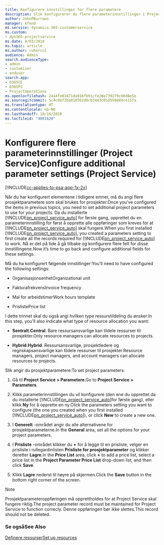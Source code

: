 ```yaml
---
title: Konfigurere innstillinger for flere parametere
description: Slik konfigurerer du flere parameterinnstillinger i Project Service
author: JohnPBurrows
manager: kfend
ms.service: dynamics-365-customerservice
ms.custom:
- dyn365-projectservice
ms.date: 8/03/2018
ms.topic: article
ms.author: ruhercul
audience: Admin
search.audienceType:
- admin
- customizer
- enduser
search.app:
- D365CE
- D365PS
- ProjectOperations
ms.openlocfilehash: 24a4fe83471da916fb91cfe20e739279c08d8e5e
ms.sourcegitcommit: 5c4c9bf3ba018562d6cb3443c01d550489c415fa
ms.translationtype: HT
ms.contentlocale: nb-NO
ms.lasthandoff: 10/16/2020
ms.locfileid: "4081620"
---
```

# <a name="configure-additional-parameter-settings-project-service"></a><span data-ttu-id="39972-103">Konfigurere flere parameterinnstillinger (Project Service)</span><span class="sxs-lookup"><span data-stu-id="39972-103">Configure additional parameter settings (Project Service)</span></span>

[!INCLUDE[cc-applies-to-psa-app-1x-2x](../includes/cc-applies-to-psa-app-1x-2x.md)]

<span data-ttu-id="39972-104">Når du har konfigurert elementene i tidligere emner, må du angi flere prosjektparametere som skal brukes for prosjekter.</span><span class="sxs-lookup"><span data-stu-id="39972-104">Once you’ve configured the items in previous topics, you need to set additional project parameters to use for your projects.</span></span> <span data-ttu-id="39972-105">Da du installerte [!INCLUDE[pn_project_service_auto](../includes/pn-project-service-auto.md)] for første gang, opprettet du en parameterinnstilling for først å opprette alle oppføringer som kreves for at [!INCLUDE[pn_project_service_auto](../includes/pn-project-service-auto.md)] skal fungere.</span><span class="sxs-lookup"><span data-stu-id="39972-105">When you first installed [!INCLUDE[pn_project_service_auto](../includes/pn-project-service-auto.md)], you created a parameters setting to first create all the records required for [!INCLUDE[pn_project_service_auto](../includes/pn-project-service-auto.md)] to work.</span></span> <span data-ttu-id="39972-106">Nå er det på tide å gå tilbake og konfigurere flere felt for disse innstillingene.</span><span class="sxs-lookup"><span data-stu-id="39972-106">Now it’s time to go back and configure additional fields for these settings.</span></span>  
  
 <span data-ttu-id="39972-107">Må du ha konfigurert følgende innstillinger:</span><span class="sxs-lookup"><span data-stu-id="39972-107">You’ll need to have configured the following settings:</span></span>  
  
-   <span data-ttu-id="39972-108">Organisasjonsenhet</span><span class="sxs-lookup"><span data-stu-id="39972-108">Organizational unit</span></span>  
  
-   <span data-ttu-id="39972-109">Fakturafrekvens</span><span class="sxs-lookup"><span data-stu-id="39972-109">Invoice frequency</span></span>  
  
-   <span data-ttu-id="39972-110">Mal for arbeidstimer</span><span class="sxs-lookup"><span data-stu-id="39972-110">Work hours template</span></span>  
  
-   <span data-ttu-id="39972-111">Prisliste</span><span class="sxs-lookup"><span data-stu-id="39972-111">Price list</span></span>  
 
<span data-ttu-id="39972-112">I dette trinnet skal du også angi hvilken type ressurstildeling du ønsker:</span><span class="sxs-lookup"><span data-stu-id="39972-112">In this step, you’ll also indicate what type of resource allocation you want:</span></span>  
  
- <span data-ttu-id="39972-113">**Sentralt**.</span><span class="sxs-lookup"><span data-stu-id="39972-113">**Central**.</span></span> <span data-ttu-id="39972-114">Bare ressursansvarlige kan tildele ressurser til prosjekter.</span><span class="sxs-lookup"><span data-stu-id="39972-114">Only resource managers can allocate resources to projects.</span></span>  
  
- <span data-ttu-id="39972-115">**Hybrid**.</span><span class="sxs-lookup"><span data-stu-id="39972-115">**Hybrid**.</span></span> <span data-ttu-id="39972-116">Ressursansvarlige, prosjektledere og regnskapsansvarlige kan tildele ressurser til prosjekter.</span><span class="sxs-lookup"><span data-stu-id="39972-116">Resource managers, project managers, and account managers can allocate resources to projects.</span></span>  
  
 
<span data-ttu-id="39972-117">Slik angir du prosjektparametere:</span><span class="sxs-lookup"><span data-stu-id="39972-117">To set project parameters:</span></span>  
  
1. <span data-ttu-id="39972-118">Gå til **Project Service > Parametere**.</span><span class="sxs-lookup"><span data-stu-id="39972-118">Go to **Project Service > Parameters**.</span></span>  
  
2. <span data-ttu-id="39972-119">Klikk parameterinnstillingen du vil konfigurere (den ene du opprettet da du installerte [!INCLUDE[pn_project_service_auto](../includes/pn-project-service-auto.md)]for første gang), eller klikk **Ny** for å opprette en ny.</span><span class="sxs-lookup"><span data-stu-id="39972-119">Click the parameters setting you want to configure (the one you created when you first installed [!INCLUDE[pn_project_service_auto](../includes/pn-project-service-auto.md)]), or click **New** to create a new one.</span></span>  
  
3. <span data-ttu-id="39972-120">I **Generelt** -området angir du alle alternativene for prosjektparameterne.</span><span class="sxs-lookup"><span data-stu-id="39972-120">In the **General** area, set all the options for your project parameters.</span></span>  
  
4. <span data-ttu-id="39972-121">I **Prisliste** -området klikker du **+** for å legge til en prisliste, velger en prisliste i rullegardinlisten **Prisliste for prosjektparameter** og klikker deretter **Lagre**.</span><span class="sxs-lookup"><span data-stu-id="39972-121">In the **Price List** area, click **+** to add a price list, select a price list in the **Project Parameter Price List** drop-down list, and then click **Save**.</span></span>  
  
5. <span data-ttu-id="39972-122">Klikk **Lagre** nederst til høyre på skjermen.</span><span class="sxs-lookup"><span data-stu-id="39972-122">Click the **Save** button in the bottom right corner of the screen.</span></span>  

> [!NOTE]
> <span data-ttu-id="39972-123">Prosjektparameteroppføringen må opprettholdes for at Project Service skal fungere riktig.</span><span class="sxs-lookup"><span data-stu-id="39972-123">The project parameter record must be maintained for Project Service to function correcly.</span></span> <span data-ttu-id="39972-124">Denne oppføringen bør ikke slettes.</span><span class="sxs-lookup"><span data-stu-id="39972-124">This record should not be deleted.</span></span>

### <a name="see-also"></a><span data-ttu-id="39972-125">Se også</span><span class="sxs-lookup"><span data-stu-id="39972-125">See Also</span></span>  
 [<span data-ttu-id="39972-126">Definere ressurser</span><span class="sxs-lookup"><span data-stu-id="39972-126">Set up resources</span></span>](../psa/set-up-resources.md)
